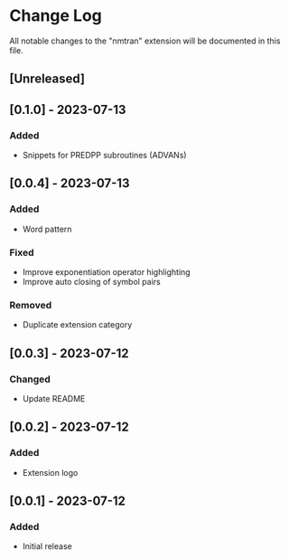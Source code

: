 # Change Log

All notable changes to the "nmtran" extension will be documented in this file.

## [Unreleased]

## [0.1.0] - 2023-07-13

### Added

- Snippets for PREDPP subroutines (ADVANs)

## [0.0.4] - 2023-07-13

### Added

- Word pattern

### Fixed

- Improve exponentiation operator highlighting
- Improve auto closing of symbol pairs

### Removed

- Duplicate extension category

## [0.0.3] - 2023-07-12

### Changed

- Update README

## [0.0.2] - 2023-07-12

### Added

- Extension logo

## [0.0.1] - 2023-07-12

### Added

- Initial release
